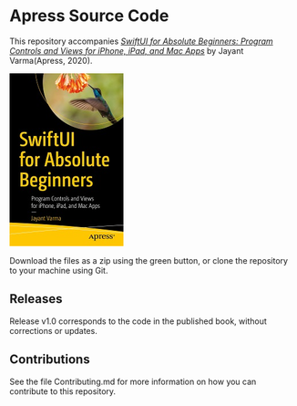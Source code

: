 # Apress Source Code

This repository accompanies [*SwiftUI for Absolute Beginners: Program Controls and Views for iPhone, iPad, and Mac Apps*](https://www.apress.com/9781484255155) by Jayant Varma(Apress, 2020).

[comment]: #cover
![Cover image](9781484255155.jpg)

Download the files as a zip using the green button, or clone the repository to your machine using Git.

## Releases

Release v1.0 corresponds to the code in the published book, without corrections or updates.

## Contributions

See the file Contributing.md for more information on how you can contribute to this repository.